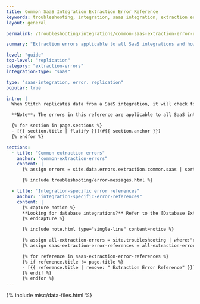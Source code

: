 ```yaml
---
title: Common SaaS Integration Extraction Error Reference
keywords: troubleshooting, integration, saas integration, extraction error, common errors, 6 hour limit, table limit
layout: general

permalink: /troubleshooting/integrations/common-saas-extraction-error-reference

summary: "Extraction errors applicable to all SaaS integrations and how to resolve them."

level: "guide"
top-level: "replication"
category: "extraction-errors"
integration-type: "saas"

type: "saas-integration, error, replication"
popular: true

intro: |
  When Stitch replicates data from a SaaS integration, it will check for the required user permissions and account configuration. If permisisons are insufficient or the source isn't configured correctly, you may receive an error during the Extraction phase of the replication process. These errors will surface in the integration's [Extraction Logs]({{ link.replication.extraction-logs | prepend: site.baseurl }}).

  **Note**: The errors in this reference are applicable to all SaaS integrations that support Extraction Logs. For integration-specific errors, refer to the [reference for that integration](#integration-specific-error-references).

  {% for section in page.sections %}
  - [{{ section.title | flatify }}](#{{ section.anchor }})
  {% endfor %}

sections:
  - title: "Common extraction errors"
    anchor: "common-extraction-errors"
    content: |
      {% assign errors = site.data.errors.extraction.common.saas | sort_natural:"message" %}

      {% include troubleshooting/error-messages.html %}

  - title: "Integration-specific error references"
    anchor: "integration-specific-error-references"
    content: |
      {% capture notice %}
      **Looking for database integrations?** Refer to the [Database Extraction Error Reference]({{ link.troubleshooting.database-extraction-errors | prepend: site.baseurl }}).
      {% endcapture %}

      {% include note.html type="single-line" content=notice %}

      {% assign all-extraction-errors = site.troubleshooting | where:"category","extraction-errors" %}
      {% assign saas-extraction-error-references = all-extraction-errors | where:"integration-type","saas" | sort_natural:"title" %}

      {% for reference in saas-extraction-error-references %}
      {% if reference.title != page.title %}
      - [{{ reference.title | remove: " Extraction Error Reference" }}]({{ reference.url | prepend: site.baseurl }})
      {% endif %}
      {% endfor %}
---
```

{% include misc/data-files.html %}